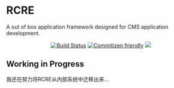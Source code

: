 # RCRE
A out of box application framework designed for CMS application development.

<p align="center">
<a href="https://circleci.com/gh/andycall/RCRE/tree/master"><img src="https://img.shields.io/circleci/project/github/andycall/RCRE/master.svg" alt="Build Status"></a>
<a href="http://commitizen.github.io/cz-cli/"><img src="https://img.shields.io/badge/commitizen-friendly-brightgreen.svg" alt="Commitizen friendly"></a>
<a href="https://codecov.io/gh/andycall/RCRE">
  <img src="https://img.shields.io/codecov/c/github/andycall/RCRE/master.svg" />
</a>
</p>

## Working in Progress
我还在努力将RCRE从内部系统中迁移出来...
